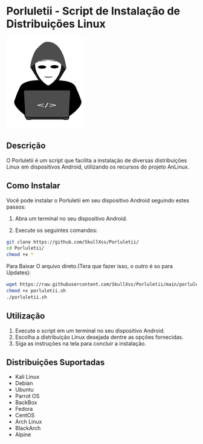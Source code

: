 # Porluletii - Script de Instalação de Distribuições Linux

![Banner](banner.png)

## Descrição

O Porluletii é um script que facilita a instalação de diversas distribuições Linux em dispositivos Android, utilizando os recursos do projeto AnLinux.

## Como Instalar

Você pode instalar o Porluletii em seu dispositivo Android seguindo estes passos:

1. Abra um terminal no seu dispositivo Android.

2. Execute os seguintes comandos:

```bash
git clone https://github.com/SkullXss/Porluletii/
cd Porluletii/
chmod +x *
```
Para Baixar O arquivo direto.(Tera que fazer isso, o outro é so para Updates):
```bash
wget https://raw.githubusercontent.com/SkullXss/Porluletii/main/porluletii.sh
chmod +x porluletii.sh
./porluletii.sh
```
## Utilização

1. Execute o script em um terminal no seu dispositivo Android.
2. Escolha a distribuição Linux desejada dentre as opções fornecidas.
3. Siga as instruções na tela para concluir a instalação.

## Distribuições Suportadas

- Kali Linux
- Debian
- Ubuntu
- Parrot OS
- BackBox
- Fedora
- CentOS
- Arch Linux
- BlackArch
- Alpine
